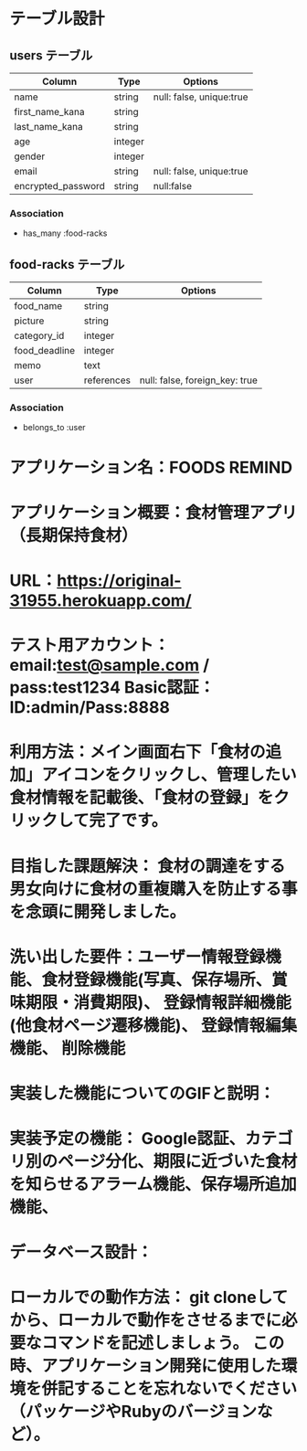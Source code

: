 # テーブル設計
## users テーブル

| Column            | Type       | Options                   |
| ----------------- | ---------- | --------------------------|
| name              | string     |  null: false, unique:true |
| first_name_kana   | string     |                           |
| last_name_kana    | string     |                           |
| age               | integer    |                           |
| gender            | integer    |                           |
| email             | string     |  null: false, unique:true |
| encrypted_password| string     |  null:false               |

### Association

- has_many :food-racks
## food-racks テーブル

| Column          | Type       | Options                        |
| --------------- | -----------| -------------------------------|
| food_name       | string     |                                |
| picture         | string     |                                |
| category_id     | integer    |                                |
| food_deadline   | integer    |                                |
| memo            | text       |                                |
| user            | references | null: false, foreign_key: true |
### Association

- belongs_to :user

# アプリケーション名：FOODS REMIND
# アプリケーション概要：食材管理アプリ（長期保持食材）
# URL：https://original-31955.herokuapp.com/
# テスト用アカウント：email:test@sample.com / pass:test1234  Basic認証： ID:admin/Pass:8888
# 利用方法：メイン画面右下「食材の追加」アイコンをクリックし、管理したい食材情報を記載後、「食材の登録」をクリックして完了です。
# 目指した課題解決： 食材の調達をする男女向けに食材の重複購入を防止する事を念頭に開発しました。
# 洗い出した要件：ユーザー情報登録機能、食材登録機能(写真、保存場所、賞味期限・消費期限)、 登録情報詳細機能(他食材ページ遷移機能)、 登録情報編集機能、 削除機能
# 実装した機能についてのGIFと説明：
# 実装予定の機能： Google認証、カテゴリ別のページ分化、期限に近づいた食材を知らせるアラーム機能、保存場所追加機能、
# データベース設計：
# ローカルでの動作方法：	git cloneしてから、ローカルで動作をさせるまでに必要なコマンドを記述しましょう。  この時、アプリケーション開発に使用した環境を併記することを忘れないでください（パッケージやRubyのバージョンなど）。